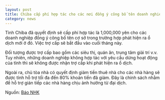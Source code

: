 ```yaml
---
layout: post
title: Chiba cấp phí hợp tác cho các nơi đồng ý công bố tên doanh nghiệp trong trường hợp phát hiện ổ dịch
category: news
---
```

Tỉnh Chiba đã quyết định sẽ cấp phí hợp tác là 1,000,000 yên cho các doanh nghiệp đồng ý công bố tên cơ sở trong trường hợp phát hiện ra ổ dịch mới ở đó. Việc trợ cấp sẽ bắt đầu vào cuối tháng này.



Đối tượng được trợ cấp bao gồm các siêu thị, quán ăn, trung tâm giải trí v.v. Tuy nhiên, những doanh nghiệp không hợp tác với yêu cầu dừng hoạt động của tỉnh thì sẽ không được nhận trợ cấp khi phát hiện ra ổ dịch. 



Ngoài ra, chủ tòa nhà có quyết định giảm tiền thuê nhà cho các nhà hàng sẽ được tỉnh hỗ trợ tối đa đến 80% khoản tiền đã giảm. Đây là chính sách nhằm để hỗ trợ gián tiếp các nhà hàng chịu ảnh hưởng từ đại dịch.

Nguồn: [Báo NHK](https://www3.nhk.or.jp/news/html/20200417/k10012392661000.html?utm_int=news-new_contents_list-items_010)